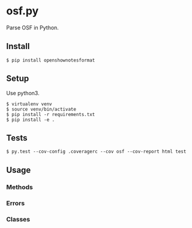 # osf.py
Parse OSF in Python.

## Install
```
$ pip install openshownotesformat
```

## Setup

Use python3.

```
$ virtualenv venv
$ source venv/bin/activate
$ pip install -r requirements.txt
$ pip install -e .
```

## Tests
```
$ py.test --cov-config .coveragerc --cov osf --cov-report html test
```

## Usage

### Methods

### Errors

### Classes
